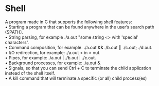 # Shell
A program made in C that supports the following shell features:  
• Starting a program that can be found anywhere in the user’s search path ($PATH).  
• String parsing, for example ./a.out "some string <> with 'special' characters".  
• Command composition, for example: ./a.out && ./b.out || ./c.out; ./d.out.  
• I/O redirection, for example: ./a.out < in > out.  
• Pipes, for example: ./a.out | ./b.out | ./c.out.  
• Background processes, for example: ./a.out &.  
• Signals, so that you can send Ctrl + C to terminate the child application instead of the shell
itself.  
• A kill command that will terminate a specific (or all) child process(es)  
